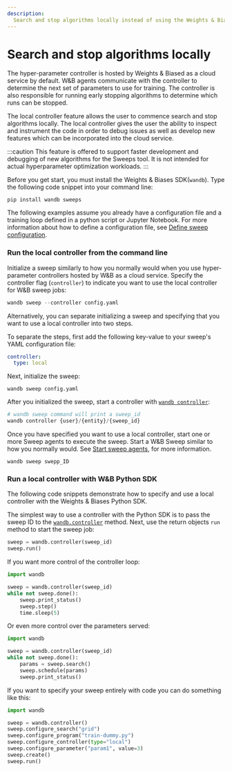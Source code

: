 ```yaml
---
description: 
  Search and stop algorithms locally instead of using the Weights & Biases cloud-hosted service.
---
```


# Search and stop algorithms locally

<head>
  <title>Search and stop algorithms locally with W&B agents</title>
</head>

The hyper-parameter controller is hosted by Weights & Biased as a cloud service by default. W&B agents communicate with the controller to determine the next set of parameters to use for training. The controller is also responsible for running early stopping algorithms to determine which runs can be stopped.

The local controller feature allows the user to commence search and stop algorithms locally. The local controller gives the user the ability to inspect and instrument the code in order to debug issues as well as develop new features which can be incorporated into the cloud service.

:::caution
This feature is offered to support faster development and debugging of new algorithms for the Sweeps tool. It is not intended for actual hyperparameter optimization workloads.
:::

Before you get start, you must install the Weights & Biases SDK(`wandb`). Type the following code snippet into your command line:

```
pip install wandb sweeps 
```

The following examples assume you already have a configuration file and a training loop defined in a python script or Jupyter Notebook. For more information about how to define a configuration file, see [Define sweep configuration](https://docs.wandb.ai/guides/sweeps/define-sweep-configuration).

### Run the local controller from the command line

Initialize a sweep similarly to how you normally would when you use hyper-parameter controllers hosted by W&B as a cloud service. Specify the controller flag (`controller`) to indicate you want to use the local controller for W&B sweep jobs:

```python
wandb sweep --controller config.yaml
```

Alternatively, you can separate initializing a sweep and specifying that you want to use a local controller into two steps.

To separate the steps, first add the following key-value to your sweep's YAML configuration file:

```yaml
controller:
  type: local
```

Next, initialize the sweep:

```
wandb sweep config.yaml
```

After you initialized the sweep, start a controller with [`wandb controller`](https://docs.wandb.ai/ref/python/controller):

```python
# wandb sweep command will print a sweep_id
wandb controller {user}/{entity}/{sweep_id}
```

Once you have specified you want to use a local controller, start one or more Sweep agents to execute the sweep. Start a W&B Sweep similar to how you normally would. See [Start sweep agents](https://docs.wandb.ai/guides/sweeps/start-sweep-agents), for more information.

```
wandb sweep swepp_ID
```

### Run a local controller with W&B Python SDK

The following code snippets demonstrate how to specify and use a local controller with the Weights & Biases Python SDK.

The simplest way to use a controller with the Python SDK is to pass the sweep ID to the [`wandb.controller`](https://docs.wandb.ai/ref/python/controller) method. Next, use the return objects `run` method to start the sweep job:

```python
sweep = wandb.controller(sweep_id)
sweep.run()
```

If you want more control of the controller loop:

```python
import wandb

sweep = wandb.controller(sweep_id)
while not sweep.done():
    sweep.print_status()
    sweep.step()
    time.sleep(5)
```

Or even more control over the parameters served:

```python
import wandb

sweep = wandb.controller(sweep_id)
while not sweep.done():
    params = sweep.search()
    sweep.schedule(params)
    sweep.print_status()
```

If you want to specify your sweep entirely with code you can do something like this:

```python
import wandb

sweep = wandb.controller()
sweep.configure_search("grid")
sweep.configure_program("train-dummy.py")
sweep.configure_controller(type="local")
sweep.configure_parameter("param1", value=3)
sweep.create()
sweep.run()
```
